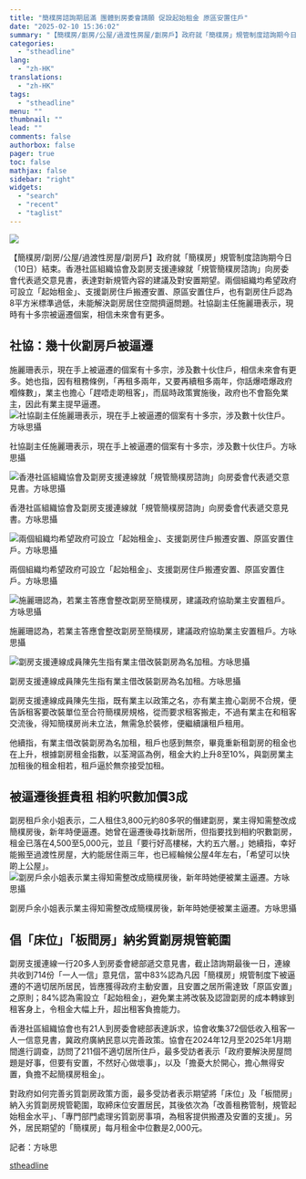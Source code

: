 ```yaml
---
title: "簡樸房諮詢期屆滿 團體到房委會請願 促設起始租金 原區安置住戶"
date: "2025-02-10 15:36:02"
summary: "【簡樸房/劏房/公屋/過渡性房屋/劏房戶】政府就「簡樸房」規管制度諮詢期今日（..."
categories:
  - "stheadline"
lang:
  - "zh-HK"
translations:
  - "zh-HK"
tags:
  - "stheadline"
menu: ""
thumbnail: ""
lead: ""
comments: false
authorbox: false
pager: true
toc: false
mathjax: false
sidebar: "right"
widgets:
  - "search"
  - "recent"
  - "taglist"
---
```


![](https://image.stheadline.com/f/680p0/0x0/100/none/dd37ace2d8a44bb671fd8a2e3e8361e8/stheadline/inewsmedia/20250210/_2025021015350612237.jpg)






【簡樸房/劏房/公屋/過渡性房屋/劏房戶】政府就「簡樸房」規管制度諮詢期今日（10日）結束。香港社區組織協會及劏房支援連線就「規管簡樸房諮詢」向房委會代表遞交意見書，表達對新規管內容的建議及對安置期望。兩個組織均希望政府可設立「起始租金」、支援劏房住戶搬遷安置、原區安置住戶，也有劏房住戶認為8平方米標準過低，未能解決劏房居住空間擠逼問題。社協副主任施麗珊表示，現時有十多宗被逼遷個案，相信未來會有更多。

社協：幾十伙劏房戶被逼遷
------------

施麗珊表示，現在手上被逼遷的個案有十多宗，涉及數十伙住戶，相信未來會有更多。她也指，因有租務條例，「再租多兩年，又要再續租多兩年，你話爆唔爆政府嗰條數」，業主也擔心「趕唔走啲租客」，而屆時政策實施後，政府也不會豁免業主，因此有業主提早逼遷。
 ![社協副主任施麗珊表示，現在手上被逼遷的個案有十多宗，涉及數十伙住戶。方咏思攝](https://image.hkhl.hk/f/1024p0/0x0/100/none/3f5952171c86243eb034da5941349d95/2025-02/KakaoTalk_20250210_125939763_12.jpg)


社協副主任施麗珊表示，現在手上被逼遷的個案有十多宗，涉及數十伙住戶。方咏思攝



 ![香港社區組織協會及劏房支援連線就「規管簡樸房諮詢」向房委會代表遞交意見書。方咏思攝](https://image.hkhl.hk/f/1024p0/0x0/100/none/41296172327e64b80d776f29bc6118a0/2025-02/KakaoTalk_20250210_125939763_08.jpg)


香港社區組織協會及劏房支援連線就「規管簡樸房諮詢」向房委會代表遞交意見書。方咏思攝



 ![兩個組織均希望政府可設立「起始租金」、支援劏房住戶搬遷安置、原區安置住戶。方咏思攝](https://image.hkhl.hk/f/1024p0/0x0/100/none/7e254f3d7b63fa852919483847721722/2025-02/KakaoTalk_20250210_125939763_03.jpg)


兩個組織均希望政府可設立「起始租金」、支援劏房住戶搬遷安置、原區安置住戶。方咏思攝



 ![施麗珊認為，若業主答應會整改劏房至簡樸房，建議政府協助業主安置租戶。方咏思攝](https://image.hkhl.hk/f/1024p0/0x0/100/none/084429502ce256126c56379fc34992c7/2025-02/KakaoTalk_20250210_125939763.jpg)


施麗珊認為，若業主答應會整改劏房至簡樸房，建議政府協助業主安置租戶。方咏思攝



 ![劏房支援連線成員陳先生指有業主借改裝劏房為名加租。方咏思攝](https://image.hkhl.hk/f/1024p0/0x0/100/none/fcf6f5bcfa0860bbe1b6329451f316e5/2025-02/KakaoTalk_20250210_125939763_13.jpg)


劏房支援連線成員陳先生指有業主借改裝劏房為名加租。方咏思攝




劏房支援連線成員陳先生指，既有業主以政策之名，亦有業主擔心劏房不合規，便告訴租客要改裝單位至合符簡樸房規格，從而要求租客搬走，不過有業主在和租客交流後，得知簡樸房尚未立法，無需急於裝修，便繼續讓租戶租用。

他續指，有業主借改裝劏房為名加租，租戶也感到無奈，畢竟重新租劏房的租金也在上升，根據劏房租金指數，以荃灣區為例，租金大約上升8至10%，與劏房業主加租後的租金相若，租戶逼於無奈接受加租。

被逼遷後捱貴租 相約呎數加價3成
----------------

劏房租戶余小姐表示，二人租住3,800元約80多呎的僭建劏房，業主得知需整改成簡樸房後，新年時便逼遷。她曾在逼遷後尋找新居所，但指要找到相約呎數劏房，租金已落在4,500至5,000元，並且「要行好高樓梯，大約五六層。」她續指，幸好能搬至過渡性房屋，大約能居住兩三年，也已經輪候公屋4年左右，「希望可以快啲上公屋」。
 ![劏房戶余小姐表示業主得知需整改成簡樸房後，新年時她便被業主逼遷。方咏思攝](https://image.hkhl.hk/f/1024p0/0x0/100/none/f8bc4947540c9e28e788079358f1e254/2025-02/KakaoTalk_20250210_125939763_14.jpg)


劏房戶余小姐表示業主得知需整改成簡樸房後，新年時她便被業主逼遷。方咏思攝




倡「床位」「板間房」納劣質劏房規管範圍
-------------------

劏房支援連線一行20多人到房委會總部遞交意見書，截止諮詢期最後一日，連線共收到714份「一人一信」意見信，當中83%認為凡因「簡樸房」規管制度下被逼遷的不適切居所居民，皆應獲得政府主動安置，且安置之居所需達致「原區安置」之原則；84%認為需設立「起始租金」，避免業主將改裝及認證劏房的成本轉嫁到租客身上，令租金大幅上升，超出租客負擔能力。

香港社區組織協會也有21人到房委會總部表達訴求，協會收集372個低收入租客一人一信意見書，冀政府廣納民意以完善政策。協會在2024年12月至2025年1月期間進行調查，訪問了211個不適切居所住戶，最多受訪者表示「政府要解決房屋問題是好事，但要有安置，不然好心做壞事」，以及「擔憂大於開心，擔心無得安置，負擔不起簡樸房租金」。

對政府如何完善劣質劏房政策方面，最多受訪者表示期望將「床位」及「板間房」納入劣質劏房規管範圍，取締床位安置居民，其後依次為「改善租務管制，規管起始租金水平」、「專門部門處理劣質劏房事項，為租客提供搬遷及安置的支援」。另外，居民期望的「簡樸房」每月租金中位數是2,000元。

記者：方咏思

[stheadline](https://std.stheadline.com/realtime/article/2051878/即時-港聞-簡樸房諮詢期屆滿-團體到房委會請願-促設起始租金-原區安置住戶)
